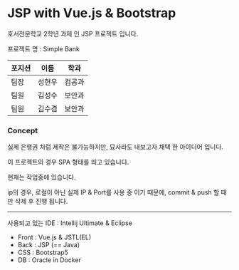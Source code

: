 # JSP with Vue.js & Bootstrap
호서전문학교 2학년 과제 인 JSP 프로젝트 입니다.

프로젝트 명 : Simple Bank

| 포지션 | 이름 | 학과 |
|:--|:--:|:--:|
| 팀장 | 성현우 | 컴공과 |
| 팀원 | 김성수 | 보안과 |
| 팀원 | 김수겸 | 보안과 |

### Concept

실제 은행권 처럼 제작은 불가능하지만, 묘사라도 내보고자 채택 한 아이디어 입니다.

이 프로젝트의 경우 SPA 형태를 띄고 있습니다.

현재는 작업중에 있습니다.

ip의 경우, 로컬이 아닌 실제 IP & Port를 사용 중 이기 때문에, commit & push 할 때만 삭제 후 진행 됩니다.

-----------------------------------
사용되고 있는 IDE : Intellij Ultimate & Eclipse

- Front : Vue.js & JSTL(EL)
- Back : JSP (== Java)
- CSS : Bootstrap5
- DB : Oracle in Docker

